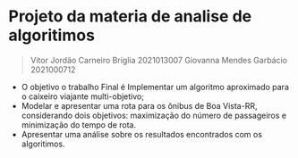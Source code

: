 # Projeto da materia de analise de algoritimos
> Vitor Jordão Carneiro Briglia 2021013007
> Giovanna Mendes Garbácio 2021000712
- O objetivo o trabalho Final é Implementar um algoritmo aproximado para o caixeiro viajante multi-objetivo;
- Modelar e apresentar uma rota para os ônibus de Boa Vista-RR, considerando dois objetivos:
  maximização do número de passageiros e minimização do tempo de rota.
- Apresentar uma análise sobre os resultados encontrados com os algoritimos.
